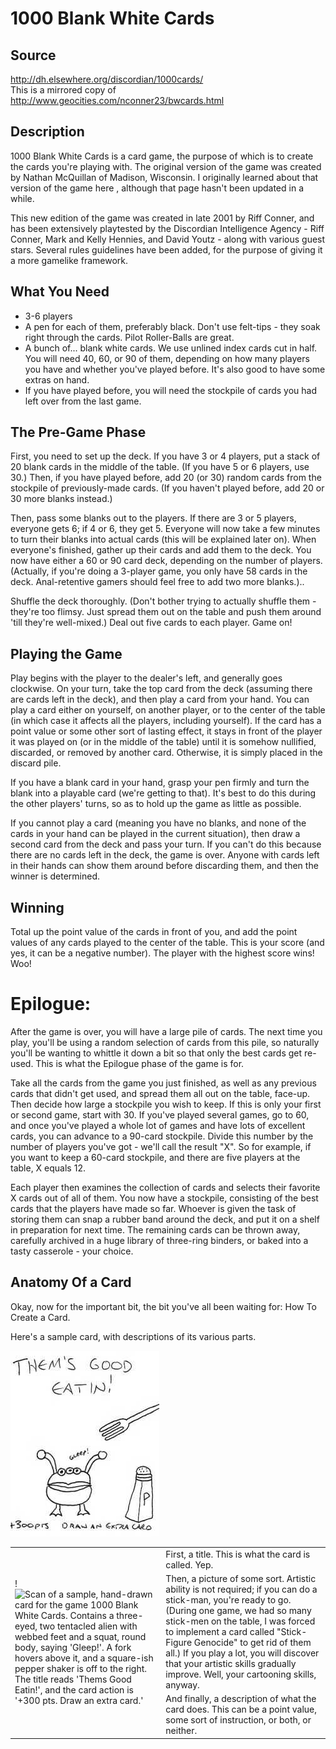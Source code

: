 # 1000 Blank White Cards

## Source 
http://dh.elsewhere.org/discordian/1000cards/  
This is a mirrored copy of http://www.geocities.com/nconner23/bwcards.html  


## Description
1000 Blank White Cards is a card game, the purpose of which is to create the cards you're playing with.  The original version of the game was created by Nathan McQuillan of Madison, Wisconsin.  I originally learned about that version of the game here , although that page hasn't been updated in a while.

This new edition of the game was created in late 2001 by Riff Conner, and has been extensively playtested by the Discordian Intelligence Agency - Riff Conner, Mark and Kelly Hennies, and David Youtz - along with various guest stars.  Several rules guidelines have been added, for the purpose of giving it a more gamelike framework.


## What You Need

* 3-6 players
* A pen for each of them, preferably black.  Don't use felt-tips - they soak right through the cards.  Pilot Roller-Balls are great.
* A bunch of... blank white cards.  We use unlined index cards cut in half.  You will need 40, 60, or 90 of them, depending on how many players you have and whether you've played before.  It's also good to have some extras on hand.
* If you have played before, you will need the stockpile of cards you had left over from the last game.


## The Pre-Game Phase

First, you need to set up the deck.  If you have 3 or 4 players, put a stack of 20 blank cards in the middle of the table.  (If you have 5 or 6 players, use 30.)  Then, if you have played before, add 20 (or 30) random cards from the stockpile of previously-made cards.  (If you haven't played before, add 20 or 30 more blanks instead.)  

Then, pass some blanks out to the players.  If there are 3 or 5 players, everyone gets 6; if 4 or 6, they get 5.  Everyone will now take a few minutes to turn their blanks into actual cards (this will be explained later on).  When everyone's finished, gather up their cards and add them to the deck.  You now have either a 60 or 90 card deck, depending on the number of players.  (Actually, if you're doing a 3-player game, you only have 58 cards in the deck.  Anal-retentive gamers should feel free to add two more blanks.)..

Shuffle the deck thoroughly.  (Don't bother trying to actually shuffle them - they're too flimsy.  Just spread them out on the table and push them around 'till they're well-mixed.)  Deal out five cards to each player.  Game on!  


## Playing the Game

Play begins with the player to the dealer's left, and generally goes clockwise.  On your turn, take the top card from the deck (assuming there are cards left in the deck), and then play a card from your hand.  You can play a card either on yourself, on another player, or to the center of the table (in which case it affects all the players, including yourself).  If the card has a point value or some other sort of lasting effect, it stays in front of the player it was played on (or in the middle of the table) until it is somehow nullified, discarded, or removed by another card.  Otherwise, it is simply placed in the discard pile.  

If you have a blank card in your hand, grasp your pen firmly and turn the blank into a playable card (we're getting to that).  It's best to do this during the other players' turns, so as to hold up the game as little as possible.  

If you cannot play a card (meaning you have no blanks, and none of the cards in your hand can be played in the current situation), then draw a second card from the deck and pass your turn.  If you can't do this because there are no cards left in the deck, the game is over.  Anyone with cards left in their hands can show them around before discarding them, and then the winner is determined.  


## Winning

Total up the point value of the cards in front of you, and add the point values of any cards played to the center of the table.  This is your score (and yes, it can be a negative number).  The player with the highest score wins!  Woo!


# Epilogue:

After the game is over, you will have a large pile of cards.  The next time you play, you'll be using a random selection of cards from this pile, so naturally you'll be wanting to whittle it down a bit so that only the best cards get re-used.  This is what the Epilogue phase of the game is for.  

Take all the cards from the game you just finished, as well as any previous cards that didn't get used, and spread them all out on the table, face-up.  Then decide how large a stockpile you wish to keep.  If this is only your first or second game, start with 30.  If you've played several games, go to 60, and once you've played a whole lot of games and have lots of excellent cards, you can advance to a 90-card stockpile.  Divide this number by the number of players you've got - we'll call the result "X".  So for example, if you want to keep a 60-card stockpile, and there are five players at the table, X equals 12.  

Each player then examines the collection of cards and selects their favorite X cards out of all of them.  You now have a stockpile,  consisting of the best cards that the players have made so far.  Whoever is given the task of storing them can snap a rubber band around the deck, and put it on a shelf in preparation for next time.  The remaining cards can be thrown away, carefully archived in a huge library of three-ring binders, or baked into a tasty casserole - your choice.  


## Anatomy Of a Card

Okay, now for the important bit, the bit you've all been waiting for: How To Create a Card.  

Here's a sample card, with descriptions of its various parts.  

![Scan of a sample, hand-drawn card for the game 1000 Blank White Cards. Contains a three-eyed, two tentacled alien with webbed feet and a squat, round body, saying "Gleep!". A fork hovers above it, and a square-ish pepper shaker is off to the right. The title reads "Thems Good Eatin!", and the card action is "+300 pts. Draw an extra card."](../images/1000bwc-eatin.jpg)
<table>
  <tr>
    <td rowspan="3">
      !<img src="../images/1000bwd-eatin.jpg" alt="Scan of a sample, hand-drawn card for the game 1000 Blank White Cards. Contains a three-eyed, two tentacled alien with webbed feet and a squat, round body, saying 'Gleep!'. A fork hovers above it, and a square-ish pepper shaker is off to the right. The title reads 'Thems Good Eatin!', and the card action is '+300 pts. Draw an extra card.'"></td> 
    </td>
    <td>First, a title.  This is what the card is called.  Yep.</td>
  </tr>
  <tr>
    <td>Then, a picture of some sort.  Artistic ability is not required; if you can do a stick-man, you're ready to go.  (During one game, we had so many stick-men on the table, I was forced to implement a card called "Stick-Figure Genocide" to get rid of them all.)  If you play a lot, you will discover that your artistic skills gradually improve.  Well, your cartooning skills, anyway.</td>
  </tr>
  <tr>
    <td>And finally, a description of what the card does.  This can be a point value, some sort of instruction, or both, or neither.</td>
  </tr>
</table>



